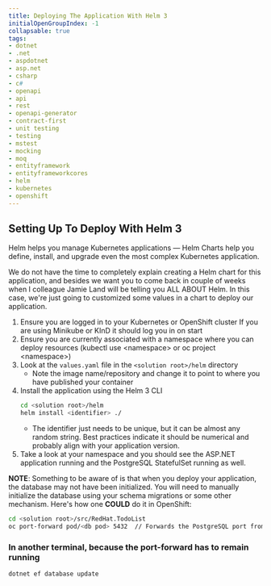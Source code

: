 ```yaml
---
title: Deploying The Application With Helm 3
initialOpenGroupIndex: -1
collapsable: true
tags:
- dotnet
- .net
- aspdotnet
- asp.net
- csharp
- c#
- openapi
- api
- rest
- openapi-generator
- contract-first
- unit testing
- testing
- mstest
- mocking
- moq
- entityframework
- entityframeworkcores
- helm
- kubernetes
- openshift
---
```


## Setting Up To Deploy With Helm 3

Helm helps you manage Kubernetes applications — Helm Charts help you define, install, and upgrade even the most complex Kubernetes application.

We do not have the time to completely explain creating a Helm chart for this application, and besides we want you to come back in couple of weeks when I colleague Jamie Land will be telling you ALL ABOUT Helm. In this case, we're just going to customized some values in a chart to deploy our application.

1. Ensure you are logged in to your Kubernetes or OpenShift cluster
   If you are using Minikube or KInD it should log you in on start
1. Ensure you are currently associated with a namespace where you can deploy resources (kubectl use &lt;namespace&gt; or oc project &lt;namespace&gt;)
1. Look at the `values.yaml` file in the `<solution root>/helm` directory
   * Note the image name/repository and change it to point to where you have published your container
1. Install the application using the Helm 3 CLI
   ```bash
   cd <solution root>/helm
   helm install <identifier> ./
   ```
   * The identifier just needs to be unique, but it can be almost any random string. Best practices indicate it should be numerical and probably align with your application version.
1. Take a look at your namespace and you should see the ASP.NET application running and the PostgreSQL StatefulSet running as well.

**NOTE**: Something to be aware of is that when you deploy your application, the database may not have been initialized. You will need to manually initialize the database using your schema migrations or some other mechanism. Here's how one **COULD** do it in OpenShift:

```bash
cd <solution root>/src/RedHat.TodoList
oc port-forward pod/<db pod> 5432  // Forwards the PostgreSQL port from the cluster to this local machine
```

### In another terminal, because the port-forward has to remain running
```bash
dotnet ef database update
```

